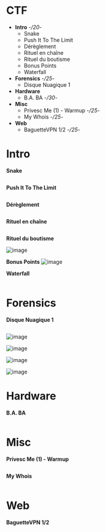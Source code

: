 # CTF
* **Intro** -*/20*-
  * Snake
  * Push It To The Limit
  * Dérèglement
  * Rituel en chaîne
  * Rituel du boutisme
  * Bonus Points
  * Waterfall
* **Forensics** -*/25*-
  * Disque Nuagique 1
* **Hardware** 
  * B.A. BA -*/30*-
* **Misc** 
  * Privesc Me (1) - Warmup -*/25*-
  * My Whois -*/25*-
* **Web**
  * BaguetteVPN 1/2 -*/25*-


# Intro
**Snake**
```
```

**Push It To The Limit**
```
```

**Dérèglement**
```
```

**Rituel en chaîne**
```
```

**Rituel du boutisme**

![image](https://user-images.githubusercontent.com/80531900/116914535-251b4180-ac4b-11eb-9b1d-357b58d085ba.png)

**Bonus Points**
![image](https://user-images.githubusercontent.com/80531900/116914224-bccc6000-ac4a-11eb-8adf-d15d09d30b49.png)

**Waterfall**
```
```

# Forensics
**Disque Nuagique 1**
```
```
![image](https://user-images.githubusercontent.com/80531900/116912663-cead0380-ac48-11eb-8e0b-a1a294282e4d.png)

![image](https://user-images.githubusercontent.com/80531900/116913970-6ced9900-ac4a-11eb-9c41-b7e5b8d4dc2e.png)

![image](https://user-images.githubusercontent.com/80531900/116913993-75de6a80-ac4a-11eb-90ec-a49c3fb5f6cb.png)

![image](https://user-images.githubusercontent.com/80531900/116914071-90184880-ac4a-11eb-8356-bdba311ccb9d.png)


# Hardware
**B.A. BA**
```
```

# Misc
**Privesc Me (1) - Warmup** 
```
```

**My Whois**
```
```

# Web
**BaguetteVPN 1/2**
```
```
